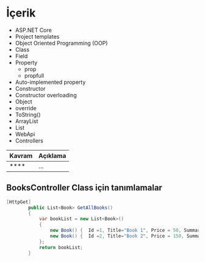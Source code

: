 # İçerik

- ASP.NET Core 
- Project templates
- Object Oriented Programming (OOP)
- Class
- Field
- Property
  - prop
  - propfull
- Auto-implemented property
- Constructor
- Constructor overloading
- Object
- override
- ToString()
- ArrayList
- List<T>
- WebApi
- Controllers

| Kavram | Açıklama |
| ------ | -------- |
| ****   | ...      |


## BooksController Class için tanımlamalar 

```csharp
[HttpGet]
        public List<Book> GetAllBooks()
        {
            var bookList = new List<Book>()
            {
                new Book() {  Id =1, Title="Book 1", Price = 50, Summary="..."},
                new Book() {  Id =2, Title="Book 2", Price = 150, Summary="..."}
            };
            return bookList;
        }
```
